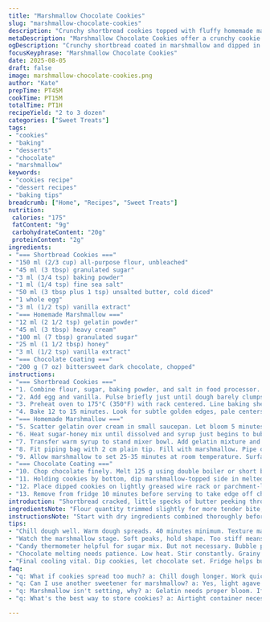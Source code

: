 ```yaml
---
title: "Marshmallow Chocolate Cookies"
slug: "marshmallow-chocolate-cookies"
description: "Crunchy shortbread cookies topped with fluffy homemade marshmallow and dipped in smooth bittersweet chocolate. Adjusted sugar and flour quantities for balanced texture. Substituted honey for corn syrup to deepen flavor; light cream replaces water to enrich marshmallow. Steps reordered to optimize prep and cooling times while ensuring clean chocolate dip and set. Timing cues emphasize visual and tactile feedback rather than strict clock watching. Techniques include proper dough chilling to avoid spreading, recognizing marshmallow between soft peaks and stiffness, and tempering chocolate without overheating to avoid bloom. Yield about two to three dozen treats, adapted for home kitchens without fancy equipment."
metaDescription: "Marshmallow Chocolate Cookies offer a crunchy cookie topped with fluffy marshmallow and coated in bittersweet chocolate. A nostalgic treat."
ogDescription: "Crunchy shortbread coated in marshmallow and dipped in rich chocolate. Dive into childhood nostalgia with these delightful cookies."
focusKeyphrase: "Marshmallow Chocolate Cookies"
date: 2025-08-05
draft: false
image: marshmallow-chocolate-cookies.png
author: "Kate"
prepTime: PT45M
cookTime: PT15M
totalTime: PT1H
recipeYield: "2 to 3 dozen"
categories: ["Sweet Treats"]
tags:
- "cookies"
- "baking"
- "desserts"
- "chocolate"
- "marshmallow"
keywords:
- "cookies recipe"
- "dessert recipes"
- "baking tips"
breadcrumb: ["Home", "Recipes", "Sweet Treats"]
nutrition: 
 calories: "175"
 fatContent: "9g"
 carbohydrateContent: "20g"
 proteinContent: "2g"
ingredients:
- "=== Shortbread Cookies ==="
- "150 ml (2/3 cup) all-purpose flour, unbleached"
- "45 ml (3 tbsp) granulated sugar"
- "3 ml (3/4 tsp) baking powder"
- "1 ml (1/4 tsp) fine sea salt"
- "50 ml (3 tbsp plus 1 tsp) unsalted butter, cold diced"
- "1 whole egg"
- "3 ml (1/2 tsp) vanilla extract"
- "=== Homemade Marshmallow ==="
- "12 ml (2 1/2 tsp) gelatin powder"
- "45 ml (3 tbsp) heavy cream"
- "100 ml (7 tbsp) granulated sugar"
- "25 ml (1 1/2 tbsp) honey"
- "3 ml (1/2 tsp) vanilla extract"
- "=== Chocolate Coating ==="
- "200 g (7 oz) bittersweet dark chocolate, chopped"
instructions:
- "=== Shortbread Cookies ==="
- "1. Combine flour, sugar, baking powder, and salt in food processor. Pulse to blend evenly. Add cold butter cubes. Pulse until coarse crumbs form—tiny pea-sized pieces are perfect for flaky texture. Avoid overprocessing: want sandy, not paste."
- "2. Add egg and vanilla. Pulse briefly just until dough barely clumps. Overmixing means tough cookies. Dump dough on floured surface. Lightly knead into disk. Wrap tightly with plastic wrap. Chill minimum 40 minutes. Reason: cold butter traps steam in oven yielding tender bite."
- "3. Preheat oven to 175°C (350°F) with rack centered. Line baking sheet with parchment. Roll dough to 4 mm thickness. Use 4.5 cm round cutter. Transfer shapes gently; no stretching. Space cookies about 3 cm apart."
- "4. Bake 12 to 15 minutes. Look for subtle golden edges, pale centers. Resist urge to brown deeply or dry out. Let cool completely on wire rack. Crisp edges and soft center show perfect bake."
- "=== Homemade Marshmallow ==="
- "5. Scatter gelatin over cream in small saucepan. Let bloom 5 minutes—no stirring. Meanwhile, combine sugar and honey in separate pot over medium heat."
- "6. Heat sugar-honey mix until dissolved and syrup just begins to bubble, roughly reaching soft-ball stage (112°C/234°F) if you have a candy thermometer. Remove from burner promptly. Stir gelatin-cream gently until dissolved and smooth."
- "7. Transfer warm syrup to stand mixer bowl. Add gelatin mixture and vanilla. Whip on high speed 8-10 minutes—starts glossy, ends fluffy, thick, but dollops hold shape. Stops before stiff peaks; marshmallow should be soft and pillowy, not hard."
- "8. Fit piping bag with 2 cm plain tip. Fill with marshmallow. Pipe onto cookies, leaving a margin at edges. Fill just enough that marshmallow peaks attractively but won’t ooze."
- "9. Allow marshmallow to set 25-35 minutes at room temperature. Surface becomes slightly matte and no longer sticky to touch."
- "=== Chocolate Coating ==="
- "10. Chop chocolate finely. Melt 125 g using double boiler or short bursts in microwave. Remove from heat, stir in remaining 75 g until smooth. Chocolate should be warm, glossy, without lumps or grainy spots—too hot will bloom upon setting."
- "11. Holding cookies by bottom, dip marshmallow-topped side in melted chocolate. Tap gently on side of bowl to shake off excess."
- "12. Place dipped cookies on lightly greased wire rack or parchment-lined tray. Refrigerate 25-35 minutes to set chocolate firmly."
- "13. Remove from fridge 10 minutes before serving to take edge off chill, soften chocolate gloss. Store airtight to prevent marshmallow drying or chocolate sweating."
introduction: "Shortbread cracked, little specks of butter peeking through the unbaked dough. Sweet, slightly nutty aroma drifts, promises layered texture once bakes. Marshmallow made from cream floods aromas heavier and rounder than plain water. Honey replaces syrup, brings warmth and stick, makes those pillowy clouds cling better. Chocolate melting slowly, cloves gently in steam heat. You watch, stir, teeth once ready set. Timing adjusted to actual look and feel, not stopwatch slave. You tap cookie edges, see golden rim, give marshmallow fluff enough whip, dip seamlessly without fuzz or drop. Classic combo, but with childhood nostalgia bent into modern kitchen tweaks. Recipes never static, they breathe with tapping, whisking, cooling, popping sounds."
ingredientsNote: "Flour quantity trimmed slightly for more tender bite, sugar cut down to prevent marshmallow sweetness clash. Butter remains cold, diced smaller for efficient cutting in processor; keeps dough flaky not greasy. Heavy cream swaps for water in gelatin mix to add silk and richness, smooth mouthfeel. Honey replaces corn syrup for complex sweetness and better marshmallow stretch. Vanilla tightly measured—too much turns bitter here. When selecting chocolate, opt for finely chopped bars, prevents scorching. Baking powder minimal—just enough for light lift, not rise. Salt balances sweetness and evokes flavor depth. Substitutes: can swap honey with light agave for similar texture. Use coconut oil solid for butter if dairy-free, but expect softer cookie. Gelatin can be replaced with agar powder but texture will be less pillowy. Precise measuring key for marshmallow sugar stage; candy thermometer recommended but learn to watch syrup bubble patterns if no tool."
instructionsNote: "Start with dry ingredients combined thoroughly before butter addition to avoid clumps. Pulsing short bursts yields best texture—long grinding warms butter causing tough cookies. Dough chilling cannot be skipped—ensures less spreading and firmer cut shapes. Roll on floured surface, but too much flour toughens dough; scrape dough carefully. Baking temperature slightly reduced to avoid rapid browning with larger cutter size. Marshmallow demands patience: gelatin must bloom fully or will result in runny consistency. Whipping with electric mixer until the marshmallow holds soft peaks but remains shiny is your cue—over beating leads to dryness. Honey instead of syrup changes syrup temperature slightly, so watch heat and appearance closely. When melting chocolate, use gentle heat, stirring constantly prevents graininess. Dip immediately after chocolate reaches ideal fluid temp to coat smooth, not thick or drippy. Cooling on wire rack avoids soggy bottoms, refrigerate to harden but allow warming before serving to avoid biting frozen treats. Store airtight away from humidity to prevent marshmallow drying or chocolate blooming."
tips:
- "Chill dough well. Warm dough spreads. 40 minutes minimum. Texture matters. Cold butter keeps it flaky. Don't rush."
- "Watch the marshmallow stage. Soft peaks, hold shape. Too stiff means dryness. Use electric mixer for even fluff. A must."
- "Candy thermometer helpful for sugar mix. But not necessary. Bubble patterns teach timing. Soft-ball stage means it's good."
- "Chocolate melting needs patience. Low heat. Stir constantly. Grainy chocolate ruins dip. Always aim for warm and glossy."
- "Final cooling vital. Dip cookies, let chocolate set. Fridge helps but take out before serving. Warming softens texture."
faq:
- "q: What if cookies spread too much? a: Chill dough longer. Work quickly. Handle minimally. Too warm ruins shape."
- "q: Can I use another sweetener for marshmallow? a: Yes, light agave works. Texture varies slightly. Still fluffy but softer."
- "q: Marshmallow isn't setting, why? a: Gelatin needs proper bloom. If syrup too cool, it won't whip right. Check temp."
- "q: What's the best way to store cookies? a: Airtight container necessary. Avoid humidity. Keep in cool place. Prevent drying out."

---
```

